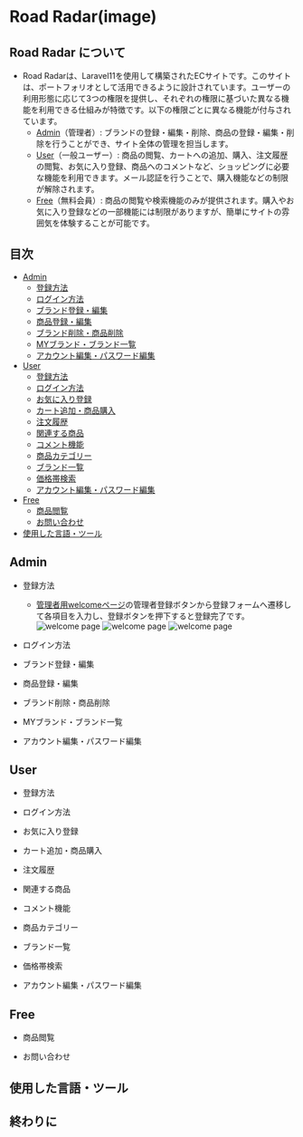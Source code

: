 # Road Radar(image)

## Road Radar について
- Road Radarは、Laravel11を使用して構築されたECサイトです。このサイトは、ポートフォリオとして活用できるように設計されています。ユーザーの利用形態に応じて3つの権限を提供し、それぞれの権限に基づいた異なる機能を利用できる仕組みが特徴です。以下の権限ごとに異なる機能が付与されています。
  - [Admin](#admin)（管理者）: ブランドの登録・編集・削除、商品の登録・編集・削除を行うことができ、サイト全体の管理を担当します。
  - [User](#user)（一般ユーザー）: 商品の閲覧、カートへの追加、購入、注文履歴の閲覧、お気に入り登録、商品へのコメントなど、ショッピングに必要な機能を利用できます。メール認証を行うことで、購入機能などの制限が解除されます。
  - [Free](#free)（無料会員）: 商品の閲覧や検索機能のみが提供されます。購入やお気に入り登録などの一部機能には制限がありますが、簡単にサイトの雰囲気を体験することが可能です。

## 目次

- [Admin](#admin)
  - [登録方法](#admin登録方法)
  - [ログイン方法](#adminログイン方法)
  - [ブランド登録・編集](#ブランド登録・編集)
  - [商品登録・編集](#商品登録・編集)
  - [ブランド削除・商品削除](#ブランド削除・商品削除)
  - [MYブランド・ブランド一覧](#MYブランド・ブランド一覧)
  - [アカウント編集・パスワード編集](#adminアカウント編集・パスワード編集)
- [User](#user)
  - [登録方法](#user登録方法)
  - [ログイン方法](#userログイン方法)
  - [お気に入り登録](#お気に入り登録)
  - [カート追加・商品購入](#カート追加・商品購入)
  - [注文履歴](#注文履歴)
  - [関連する商品](#関連する商品)
  - [コメント機能](#コメント機能)
  - [商品カテゴリー](#商品カテゴリー)
  - [ブランド一覧](#ブランド一覧)
  - [価格帯検索](#価格帯検索)
  - [アカウント編集・パスワード編集](#userアカウント編集・パスワード編集)
- [Free](#free)
  - [商品閲覧](#商品閲覧)
  - [お問い合わせ](#お問い合わせ)
- [使用した言語・ツール](#使用した言語・ツール)

## Admin
- 登録方法<p id="admin登録方法"></p>
  - <a href="https://sy4964593027.xsrv.jp/admin" target="_blank">管理者用welcomeページ</a>の管理者登録ボタンから登録フォームへ遷移して各項目を入力し、登録ボタンを押下すると登録完了です。
    ![welcome page](https://drive.google.com/uc?export=view&id=1wq02QOgELhjeazzKQM_nZffQ2eitCnzX)
    ![welcome page](https://drive.google.com/uc?export=view&id=1Ax_Fm1dh-yTg8nyayPD655bJPeM2M_-y)
    ![welcome page](https://drive.google.com/uc?export=view&id=1dwxkaXb4m0SlLH01pdeaIYkrRe2-1BRs)

- <p id="adminログイン方法">ログイン方法</p>
- <p id="ブランド登録・編集">ブランド登録・編集</p>
- <p id="商品登録・編集">商品登録・編集</p>
- <p id="ブランド削除・商品削除">ブランド削除・商品削除</p>
- <p id="MYブランド・ブランド一覧">MYブランド・ブランド一覧</p>
- <p id="adminアカウント編集・パスワード編集">アカウント編集・パスワード編集</p>

## User
- <p id="user登録方法">登録方法</p>
- <p id="userログイン方法">ログイン方法</p>
- <p id="お気に入り登録">お気に入り登録</p>
- <p id="カート追加・商品購入">カート追加・商品購入</p>
- <p id="注文履歴">注文履歴</p>
- <p id="関連する商品">関連する商品</p>
- <p id="コメント機能">コメント機能</p>
- <p id="商品カテゴリー">商品カテゴリー</p>
- <p id="ブランド一覧">ブランド一覧</p>
- <p id="価格帯検索">価格帯検索</p>
- <p id="userアカウント編集・パスワード編集">アカウント編集・パスワード編集</p>

## Free
- <p id="商品閲覧">商品閲覧</p>
- <p id="お問い合わせ">お問い合わせ</p>
  
## 使用した言語・ツール

## 終わりに